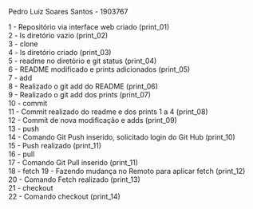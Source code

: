 Pedro Luiz Soares Santos - 1903767

1 - Repositório via interface web criado (print_01)  
2 - ls diretório vazio (print_02)  
3 - clone  
4 - ls diretório criado (print_03)  
5 - readme no diretório e git status (print_04)  
6 - README modificado e prints adicionados (print_05)  
7 - add  
8 - Realizado o git add do README (print_06)  
9 - Realizado o git add dos prints (print_07)  
10 - commit  
11 - Commit realizado do readme e dos prints 1 a 4 (print_08)  
12 - Commit de nova modificação e adds (print_09)  
13 - push  
14 - Comando Git Push inserido, solicitado login do Git Hub (print_10)  
15 - Push realizado (print_11)  
16 - pull  
17 - Comando Git Pull inserido (print_11)  
18 - fetch
19 - Fazendo mudança no Remoto para aplicar fetch (print_12)  
20 - Comando Fetch realizado (print_13)  
21 - checkout  
22 - Comando checkout (print_14)